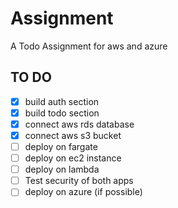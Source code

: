 # Assignment

A Todo Assignment for aws and azure

## TO DO
- [x] build auth section
- [x] build todo section
- [x] connect aws rds database
- [x] connect aws s3 bucket
- [ ] deploy on fargate
- [ ] deploy on ec2 instance
- [ ] deploy on lambda
- [ ] Test security of both apps
- [ ] deploy on azure (if possible)